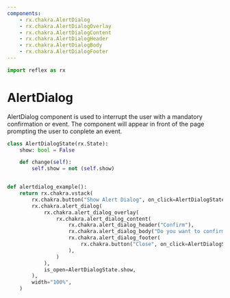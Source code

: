 ```yaml
---
components:
    - rx.chakra.AlertDialog
    - rx.chakra.AlertDialogOverlay
    - rx.chakra.AlertDialogContent
    - rx.chakra.AlertDialogHeader
    - rx.chakra.AlertDialogBody
    - rx.chakra.AlertDialogFooter
---
```


```python exec
import reflex as rx
```

# AlertDialog

AlertDialog component is used to interrupt the user with a mandatory confirmation or event.
The component will appear in front of the page prompting the user to conplete an event.

```python demo exec
class AlertDialogState(rx.State):
    show: bool = False

    def change(self):
        self.show = not (self.show)


def alertdialog_example():
    return rx.chakra.vstack(
        rx.chakra.button("Show Alert Dialog", on_click=AlertDialogState.change),
        rx.chakra.alert_dialog(
            rx.chakra.alert_dialog_overlay(
                rx.chakra.alert_dialog_content(
                    rx.chakra.alert_dialog_header("Confirm"),
                    rx.chakra.alert_dialog_body("Do you want to confirm example?"),
                    rx.chakra.alert_dialog_footer(
                        rx.chakra.button("Close", on_click=AlertDialogState.change)
                    ),
                )
            ),
            is_open=AlertDialogState.show,
        ),
        width="100%",
    )
```
